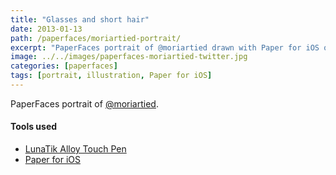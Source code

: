 ```yaml
---
title: "Glasses and short hair"
date: 2013-01-13
path: /paperfaces/moriartied-portrait/
excerpt: "PaperFaces portrait of @moriartied drawn with Paper for iOS on an iPad."
image: ../../images/paperfaces-moriartied-twitter.jpg
categories: [paperfaces]
tags: [portrait, illustration, Paper for iOS]
---
```


PaperFaces portrait of [@moriartied](https://twitter.com/moriartied).

#### Tools used

- [LunaTik Alloy Touch Pen](https://www.amazon.com/gp/product/B00821TR7G/ref=as_li_ss_tl?ie=UTF8&tag=mademist-20&linkCode=as2&camp=1789&creative=390957&creativeASIN=B00821TR7G)
- [Paper for iOS](https://paper.bywetransfer.com/)
